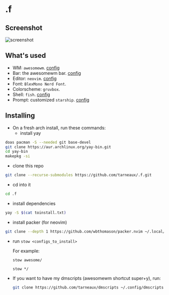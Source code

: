 # .f

## Screenshot
![screenshot](https://user-images.githubusercontent.com/62650051/207384869-1aa9359b-2b9f-463f-8d27-d67be9812d3b.png)

## What's used
- WM: `awesomewm`. [config](awesome/.config/awesome)
- Bar: the awesomewm bar. [config](awesome/.config/awesome)
- Editor: `neovim`. [config](neovim/.config/nvim)
- Font: `BlexMono Nerd Font`.
- Colorscheme: `gruvbox`.
- Shell: `fish`. [config](fish/.config/fish/)
- Prompt: customized `starship`. [config](fish/.config/starship.toml)


## Installing
- On a fresh arch install, run these commands:
  - install yay
```bash
doas pacman -S --needed git base-devel
git clone https://aur.archlinux.org/yay-bin.git
cd yay-bin
makepkg -si
```
  - clone this repo
```bash
git clone --recurse-submodules https://github.com/tarneaux/.f.git
```
  - cd into it
```bash
cd .f
```
  - install dependencies
```bash
yay -S $(cat toinstall.txt)
```
  - install packer (for neovim)
```bash
git clone --depth 1 https://github.com/wbthomason/packer.nvim ~/.local/share/nvim/site/pack/packer/start/packer.nvim
```
- run `stow <configs_to_install>`

  For example:

  `stow awesome/`

  `stow */`

- If you want to have my dmscripts (awesomewm shortcut super+y), run:
  ```bash
  git clone https://github.com/tarneaux/dmscripts ~/.config/dmscripts
  ```
